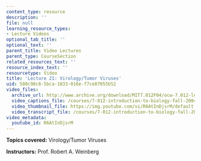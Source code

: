 ```yaml
---
content_type: resource
description: ''
file: null
learning_resource_types:
- Lecture Videos
optional_tab_title: ''
optional_text: ''
parent_title: Video Lectures
parent_type: CourseSection
related_resources_text: ''
resource_index_text: ''
resourcetype: Video
title: 'Lecture 21: Virology/Tumor Viruses'
uid: 500c98c6-5bca-1833-016e-f7ce07055b52
video_files:
  archive_url: http://www.archive.org/download/MIT7.012F04/ocw-7.012-lec21-01nov2004-220k.mp4
  video_captions_file: /courses/7-012-introduction-to-biology-fall-2004/27ea8b07353b5147b4affb0adb58257f_R6AtInDjsrM.vtt
  video_thumbnail_file: https://img.youtube.com/vi/R6AtInDjsrM/default.jpg
  video_transcript_file: /courses/7-012-introduction-to-biology-fall-2004/9a646dd95d0bbded4d3e744535ec096e_R6AtInDjsrM.pdf
video_metadata:
  youtube_id: R6AtInDjsrM
---
```


**Topics covered:** Virology/Tumor Viruses

**Instructors:** Prof. Robert A. Weinberg